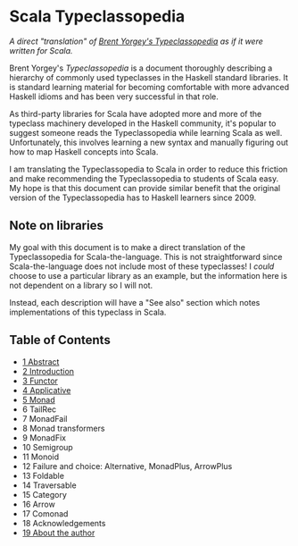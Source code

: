 
# Scala Typeclassopedia

_A direct "translation" of [Brent Yorgey's
_Typeclassopedia_](https://wiki.haskell.org/Typeclassopedia) as if it were
written for Scala._

Brent Yorgey's _Typeclassopedia_ is a document thoroughly describing a
hierarchy of commonly used typeclasses in the Haskell standard libraries. It is
standard learning material for becoming comfortable with more advanced Haskell
idioms and has been very successful in that role.

As third-party libraries for Scala have adopted more and more of the typeclass
machinery developed in the Haskell community, it's popular to suggest someone
reads the Typeclassopedia while learning Scala as well. Unfortunately, this
involves learning a new syntax and manually figuring out how to map Haskell
concepts into Scala.

I am translating the Typeclassopedia to Scala in order to reduce this friction
and make recommending the Typeclassopedia to students of Scala easy. My hope is
that this document can provide similar benefit that the original version of the
Typeclassopedia has to Haskell learners since 2009.

## Note on libraries

My goal with this document is to make a direct translation of the
Typeclassopedia for Scala-the-language. This is not straightforward since
Scala-the-language does not include most of these typeclasses! I _could_ choose
to use a particular library as an example, but the information here is not
dependent on a library so I will not.

Instead, each description will have a "See also" section which notes
implementations of this typeclass in Scala.

## Table of Contents

- [1 Abstract](./contents/1_Abstract.md)
- [2 Introduction](./contents/2_Introduction.md)
- [3 Functor](./contents/3_Functor.md)
- [4 Applicative](./contents/4_Applicative.md)
- [5 Monad](./contents/5_Monad.md)
- 6 TailRec
- 7 MonadFail
- 8 Monad transformers
- 9 MonadFix
- 10 Semigroup
- 11 Monoid
- 12 Failure and choice: Alternative, MonadPlus, ArrowPlus
- 13 Foldable
- 14 Traversable
- 15 Category
- 16 Arrow
- 17 Comonad
- 18 Acknowledgements
- [19 About the author](./contents/18_About_the_author.md)
